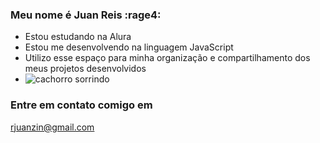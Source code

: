 ### Meu nome é Juan Reis :rage4:

- Estou estudando na Alura
- Estou me desenvolvendo na linguagem JavaScript
- Utilizo esse espaço para minha organização e compartilhamento dos meus projetos desenvolvidos
- ![cachorro sorrindo](https://tenor.com/pt-BR/view/art-the-clown-terrifier-halloween-smile-creepy-clown-gif-12727510)

### Entre em contato comigo em 
rjuanzin@gmail.com
